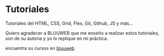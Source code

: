 # Tutoriales

Tutoriales del HTML, CSS, Grid, Flex, Git, Github, JS y más...

Quiero agradecer a BLUUWEB que me enseño a realizar estos tutoriales, son de su autoria y yo lo replique en mi práctica.

encuentra su cursos en [bluuweb](https://bluuweb.github.io/)
